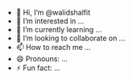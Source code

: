 - 👋 Hi, I’m @walidshalfit
- 👀 I’m interested in ...
- 🌱 I’m currently learning ...
- 💞️ I’m looking to collaborate on ...
- 📫 How to reach me ...
- 😄 Pronouns: ...
- ⚡ Fun fact: ...

<!---
walidshalfit/walidshalfit is a ✨ special ✨ repository because its `README.md` (this file) appears on your GitHub profile.
You can click the Preview link to take a look at your changes.
--->
